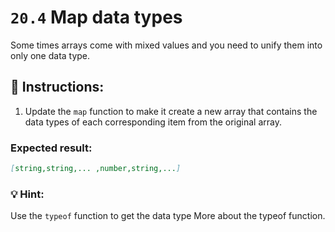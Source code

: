 # `20.4` Map data types

Some times arrays come with mixed values and you need to unify them into only one data type.

## 📝 Instructions:

1. Update the `map` function to make it create a new array that contains the data types of each corresponding item from the original array.

### Expected result:

```md
[string,string,... ,number,string,...]
```

### 💡 Hint:

Use the `typeof` function to get the data type
More about the typeof function. 